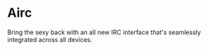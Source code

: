 Airc
====

Bring the sexy back with an all new IRC interface that's seamlessly integrated across all devices.
